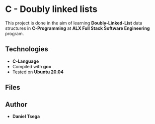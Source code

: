 # C - Doubly linked lists
This project is done in the aim of learning **Doubly-Linked-List** data structures in **C-Programming** at **ALX Full Stack Software Engineering** program.

## Technologies
* **C-Language**
* Compiled with **gcc**
* Tested on **Ubuntu 20.04**
## Files

## Author
* **Daniel Tsega**
